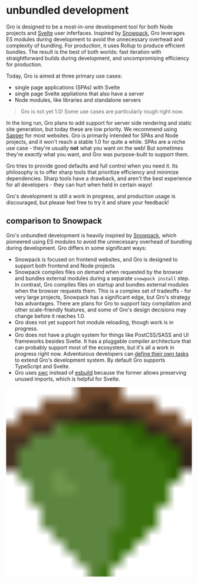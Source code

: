 # unbundled development

Gro is designed to be a most-in-one development tool for both Node projects and
[Svelte](https://github.com/sveltejs/svelte) user inferfaces.
Inspired by [Snowpack](https://github.com/pikapkg/snowpack),
Gro leverages ES modules during development
to avoid the unnecessary overhead and complexity of bundling.
For production, it uses Rollup to produce efficient bundles.
The result is the best of both worlds:
fast iteration with straightforward builds during development,
and uncompromising efficiency for production.

Today, Gro is aimed at three primary use cases:

- single page applications (SPAs) with Svelte
- single page Svelte appliations that also have a server
- Node modules, like libraries and standalone servers

> Gro is not yet 1.0! Some use cases are particularly rough right now.

In the long run, Gro plans to add support for server side rendering and static site generation,
but today these are low priority.
We recommend using [Sapper](https://github.com/sveltejs/sapper) for most websites.
Gro is primarily intended for SPAs and Node projects,
and it won't reach a stable 1.0 for quite a while.
SPAs are a niche use case - they're usually **not** what you want on the web!
But sometimes they're _exactly_ what you want, and Gro was purpose-built to support them.

Gro tries to provide good defaults and full control when you need it.
Its philosophy is to offer sharp tools
that prioritize efficiency and minimize dependencies.
Sharp tools have a drawback, and aren't the best experience for all developers -
they can hurt when held in certain ways!

Gro's development is still a work in progress, and production usage is discouraged,
but please feel free to try it and share your feedback!

## comparison to Snowpack

Gro's unbundled development is heavily inspired by [Snowpack](https://github.com/pikapkg/snowpack),
which pioneered using ES modules to avoid the unnecessary overhead of bundling during development.
Gro differs in some significant ways:

- Snowpack is focused on frontend websites,
  and Gro is designed to support both frontend and Node projects
- Snowpack compiles files on demand when requested by the browser
  and bundles external modules during a separate `snowpack install` step.
  In contrast, Gro compiles files on startup
  and bundles external modules when the browser requests them.
  This is a complex set of tradeoffs - for very large projects, Snowpack has a significant edge,
  but Gro's strategy has advantages.
  There are plans for Gro to support lazy compilation and other scale-friendly features,
  and some of Gro's design decisions may change before it reaches 1.0.
- Gro does not yet support hot module reloading, though work is in progress.
- Gro does not have a plugin system for things like PostCSS/SASS and UI frameworks besides Svelte.
  It has a pluggable compiler architecture that can probably support most of the ecosystem,
  but it's all a work in progress right now.
  Adventurous developers can [define their own tasks](src/dev.task.ts)
  to extend Gro's development system. By default Gro supports TypeScript and Svelte.
- Gro uses [swc](https://github.com/swc-project/swc)
  instead of [esbuild](https://github.com/evanw/esbuild)
  because the former allows preserving unused imports, which is helpful for Svelte.

<img src="src/frontend/favicon.png" align="center" width="512" height="512">
